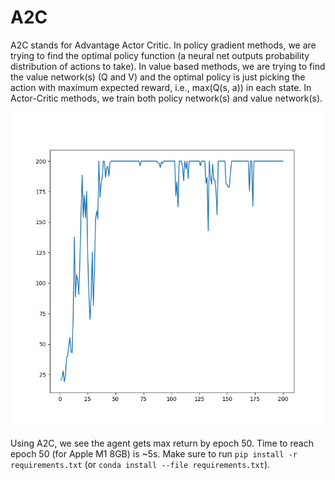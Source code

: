 # A2C

A2C stands for Advantage Actor Critic. In policy gradient methods, we are trying to find the optimal policy function (a neural net outputs probability distribution of actions to take). In value based methods, we are trying to find the value network(s) (Q and V) and the optimal policy is just picking the action with maximum expected reward, i.e., max(Q(s, a)) in each state. In Actor-Critic methods, we train both policy network(s) and value network(s).

![](returns.png)

Using A2C, we see the agent gets max return by epoch 50. Time to reach epoch 50 (for Apple M1 8GB) is ~5s. Make sure to run `pip install -r requirements.txt` (or `conda install --file requirements.txt`).
